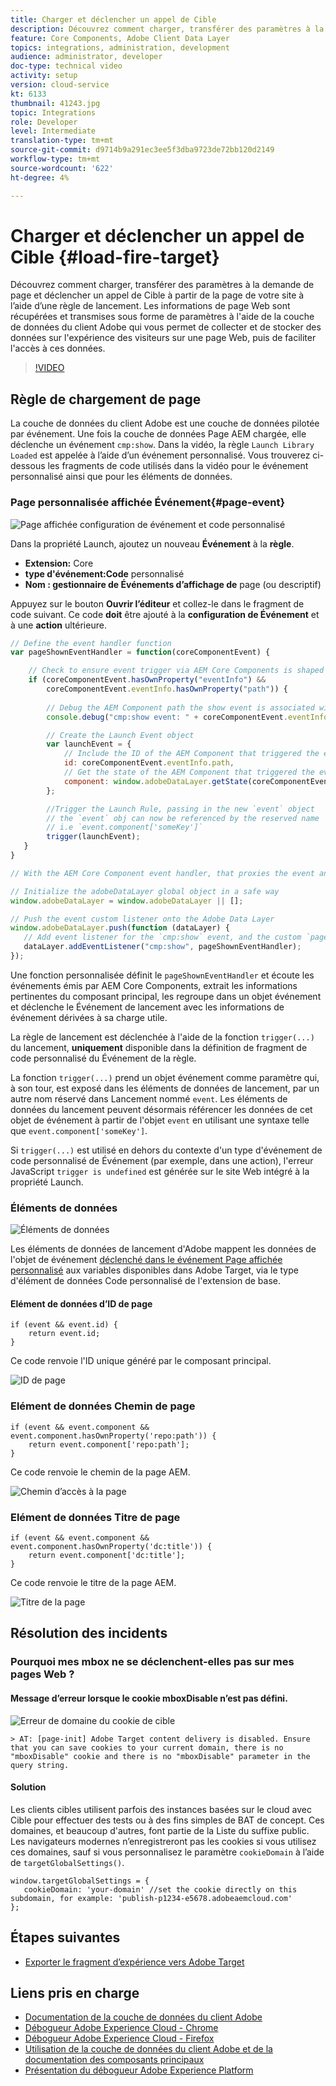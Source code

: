 ```yaml
---
title: Charger et déclencher un appel de Cible
description: Découvrez comment charger, transférer des paramètres à la demande de page et déclencher un appel de Cible à partir de la page de votre site à l’aide d’une règle de lancement. Les informations de page sont récupérées et transmises en tant que paramètres à l’aide de la couche de données du client Adobe qui vous permet de collecter et de stocker des données sur l’expérience des visiteurs sur une page Web, puis de faciliter l’accès à ces données.
feature: Core Components, Adobe Client Data Layer
topics: integrations, administration, development
audience: administrator, developer
doc-type: technical video
activity: setup
version: cloud-service
kt: 6133
thumbnail: 41243.jpg
topic: Integrations
role: Developer
level: Intermediate
translation-type: tm+mt
source-git-commit: d9714b9a291ec3ee5f3dba9723de72bb120d2149
workflow-type: tm+mt
source-wordcount: '622'
ht-degree: 4%

---
```



# Charger et déclencher un appel de Cible {#load-fire-target}

Découvrez comment charger, transférer des paramètres à la demande de page et déclencher un appel de Cible à partir de la page de votre site à l’aide d’une règle de lancement. Les informations de page Web sont récupérées et transmises sous forme de paramètres à l&#39;aide de la couche de données du client Adobe qui vous permet de collecter et de stocker des données sur l&#39;expérience des visiteurs sur une page Web, puis de faciliter l&#39;accès à ces données.

>[!VIDEO](https://video.tv.adobe.com/v/41243?quality=12&learn=on)

## Règle de chargement de page

La couche de données du client Adobe est une couche de données pilotée par événement. Une fois la couche de données Page AEM chargée, elle déclenche un événement `cmp:show`. Dans la vidéo, la règle `Launch Library Loaded` est appelée à l’aide d’un événement personnalisé. Vous trouverez ci-dessous les fragments de code utilisés dans la vidéo pour le événement personnalisé ainsi que pour les éléments de données.

### Page personnalisée affichée Événement{#page-event}

![Page affichée configuration de événement et code personnalisé](assets/load-and-fire-target-call.png)

Dans la propriété Launch, ajoutez un nouveau **Événement** à la **règle**.

+ __Extension:__ Core
+ __type d&#39;événement:Code__ personnalisé
+ __Nom : gestionnaire de Événements d’affichage de__ page (ou descriptif)

Appuyez sur le bouton __Ouvrir l’éditeur__ et collez-le dans le fragment de code suivant. Ce code __doit__ être ajouté à la __configuration de Événement__ et à une __action__ ultérieure.

```javascript
// Define the event handler function
var pageShownEventHandler = function(coreComponentEvent) {

    // Check to ensure event trigger via AEM Core Components is shaped correctly
    if (coreComponentEvent.hasOwnProperty("eventInfo") && 
        coreComponentEvent.eventInfo.hasOwnProperty("path")) {
    
        // Debug the AEM Component path the show event is associated with
        console.debug("cmp:show event: " + coreComponentEvent.eventInfo.path);

        // Create the Launch Event object
        var launchEvent = {
            // Include the ID of the AEM Component that triggered the event
            id: coreComponentEvent.eventInfo.path,
            // Get the state of the AEM Component that triggered the event           
            component: window.adobeDataLayer.getState(coreComponentEvent.eventInfo.path)
        };

        //Trigger the Launch Rule, passing in the new `event` object
        // the `event` obj can now be referenced by the reserved name `event` by other Launch data elements
        // i.e `event.component['someKey']`
        trigger(launchEvent);
   }
}

// With the AEM Core Component event handler, that proxies the event and relevant information to Adobe Launch, defined above...

// Initialize the adobeDataLayer global object in a safe way
window.adobeDataLayer = window.adobeDataLayer || [];

// Push the event custom listener onto the Adobe Data Layer
window.adobeDataLayer.push(function (dataLayer) {
   // Add event listener for the `cmp:show` event, and the custom `pageShownEventHandler` function as the callback
   dataLayer.addEventListener("cmp:show", pageShownEventHandler);
});
```

Une fonction personnalisée définit le `pageShownEventHandler` et écoute les événements émis par AEM Core Components, extrait les informations pertinentes du composant principal, les regroupe dans un objet événement et déclenche le Événement de lancement avec les informations de événement dérivées à sa charge utile.

La règle de lancement est déclenchée à l&#39;aide de la fonction `trigger(...)` du lancement, __uniquement__ disponible dans la définition de fragment de code personnalisé du Événement de la règle.

La fonction `trigger(...)` prend un objet événement comme paramètre qui, à son tour, est exposé dans les éléments de données de lancement, par un autre nom réservé dans Lancement nommé `event`. Les éléments de données du lancement peuvent désormais référencer les données de cet objet de événement à partir de l&#39;objet `event` en utilisant une syntaxe telle que `event.component['someKey']`.

Si `trigger(...)` est utilisé en dehors du contexte d&#39;un type d&#39;événement de code personnalisé de Événement (par exemple, dans une action), l&#39;erreur JavaScript `trigger is undefined` est générée sur le site Web intégré à la propriété Launch.


### Éléments de données

![Éléments de données](assets/data-elements.png)

Les éléments de données de lancement d&#39;Adobe mappent les données de l&#39;objet de événement [déclenché dans le événement Page affichée personnalisé](#page-event) aux variables disponibles dans Adobe Target, via le type d&#39;élément de données Code personnalisé de l&#39;extension de base.

#### Elément de données d’ID de page

```
if (event && event.id) {
    return event.id;
}
```

Ce code renvoie l&#39;ID unique généré par le composant principal.

![ID de page](assets/pageid.png)

### Elément de données Chemin de page

```
if (event && event.component && event.component.hasOwnProperty('repo:path')) {
    return event.component['repo:path'];
}
```

Ce code renvoie le chemin de la page AEM.

![Chemin d’accès à la page](assets/pagepath.png)

### Elément de données Titre de page

```
if (event && event.component && event.component.hasOwnProperty('dc:title')) {
    return event.component['dc:title'];
}
```

Ce code renvoie le titre de la page AEM.

![Titre de la page](assets/pagetitle.png)

## Résolution des incidents

### Pourquoi mes mbox ne se déclenchent-elles pas sur mes pages Web ?

#### Message d’erreur lorsque le cookie mboxDisable n’est pas défini.

![Erreur de domaine du cookie de cible](assets/target-cookie-error.png)

```
> AT: [page-init] Adobe Target content delivery is disabled. Ensure that you can save cookies to your current domain, there is no "mboxDisable" cookie and there is no "mboxDisable" parameter in the query string.
```

#### Solution

Les clients cibles utilisent parfois des instances basées sur le cloud avec Cible pour effectuer des tests ou à des fins simples de BAT de concept. Ces domaines, et beaucoup d&#39;autres, font partie de la Liste du suffixe public.
Les navigateurs modernes n’enregistreront pas les cookies si vous utilisez ces domaines, sauf si vous personnalisez le paramètre `cookieDomain` à l’aide de `targetGlobalSettings()`.

```
window.targetGlobalSettings = {  
   cookieDomain: 'your-domain' //set the cookie directly on this subdomain, for example: 'publish-p1234-e5678.adobeaemcloud.com'
};
```

## Étapes suivantes

+ [Exporter le fragment d’expérience vers Adobe Target](./export-experience-fragment-target.md)

## Liens pris en charge

+ [Documentation de la couche de données du client Adobe](https://github.com/adobe/adobe-client-data-layer/wiki)
+ [Débogueur Adobe Experience Cloud - Chrome](https://chrome.google.com/webstore/detail/adobe-experience-cloud-de/ocdmogmohccmeicdhlhhgepeaijenapj)
+ [Débogueur Adobe Experience Cloud - Firefox](https://addons.mozilla.org/en-US/firefox/addon/adobe-experience-platform-dbg/)
+ [Utilisation de la couche de données du client Adobe et de la documentation des composants principaux](https://docs.adobe.com/content/help/fr-FR/experience-manager-core-components/using/developing/data-layer/overview.html)
+ [Présentation du débogueur Adobe Experience Platform](https://docs.adobe.com/content/help/en/platform-learn/tutorials/data-ingestion/web-sdk/introduction-to-the-experience-platform-debugger.html)